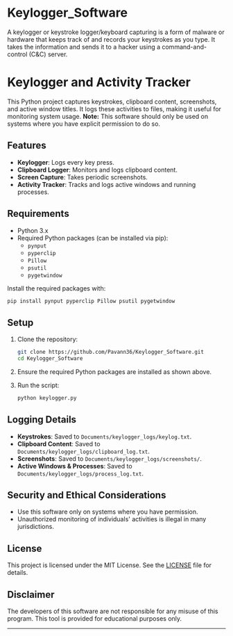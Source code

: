 # Keylogger_Software
A keylogger or keystroke logger/keyboard capturing is a form of malware or hardware that keeps track of and records your keystrokes as you type. It takes the information and sends it to a hacker using a command-and-control (C&amp;C) server.

# Keylogger and Activity Tracker

This Python project captures keystrokes, clipboard content, screenshots, and active window titles. It logs these activities to files, making it useful for monitoring system usage. **Note:** This software should only be used on systems where you have explicit permission to do so.

## Features

- **Keylogger**: Logs every key press.
- **Clipboard Logger**: Monitors and logs clipboard content.
- **Screen Capture**: Takes periodic screenshots.
- **Activity Tracker**: Tracks and logs active windows and running processes.

## Requirements

- Python 3.x
- Required Python packages (can be installed via pip):
  - `pynput`
  - `pyperclip`
  - `Pillow`
  - `psutil`
  - `pygetwindow`

Install the required packages with:

```bash
pip install pynput pyperclip Pillow psutil pygetwindow
```

## Setup

1. Clone the repository:
   ```bash
   git clone https://github.com/Pavann36/Keylogger_Software.git
   cd Keylogger_Software
   ```

2. Ensure the required Python packages are installed as shown above.

3. Run the script:

   ```bash
   python keylogger.py
   ```

## Logging Details

- **Keystrokes**: Saved to `Documents/keylogger_logs/keylog.txt`.
- **Clipboard Content**: Saved to `Documents/keylogger_logs/clipboard_log.txt`.
- **Screenshots**: Saved to `Documents/keylogger_logs/screenshots/`.
- **Active Windows & Processes**: Saved to `Documents/keylogger_logs/process_log.txt`.

## Security and Ethical Considerations

- Use this software only on systems where you have permission.
- Unauthorized monitoring of individuals' activities is illegal in many jurisdictions.

## License

This project is licensed under the MIT License. See the [LICENSE](LICENSE) file for details.

## Disclaimer

The developers of this software are not responsible for any misuse of this program. This tool is provided for educational purposes only.

---
